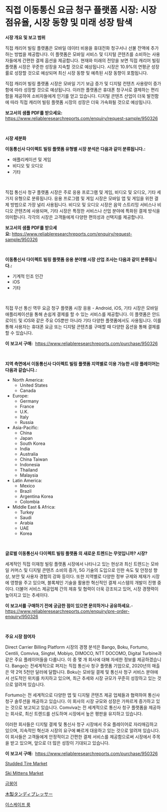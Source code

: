 <p><h1>직접 이동통신 요금 청구 플랫폼 시장: 시장 점유율, 시장 동향 및 미래 성장 탐색</h1></p><p><strong>시장 개요 및 보고 범위</strong></p>
<p><p>직접 캐리어 빌링 플랫폼은 모바일 데이터 비용을 휴대전화 청구서나 선불 잔액에 추가하는 방법을 제공합니다. 이 플랫폼은 모바일 서비스 및 디지털 콘텐츠를 소비하는 사용자들에게 간편한 결제 옵션을 제공합니다. 현재와 미래의 전망을 보면 직접 캐리어 빌링 플랫폼 시장은 꾸준한 성장을 지속할 것으로 예상됩니다. 시장은 10.9%의 연평균 성장률로 성장할 것으로 예상되며 최신 시장 동향 및 예측된 시장 동향이 포함됩니다. </p><p>직접 캐리어 빌링 플랫폼 시장은 모바일 기기 보급 증가 및 디지털 컨텐츠 사용량이 증가함에 따라 성장할 것으로 예상됩니다. 이러한 플랫폼은 휴대폰 청구서로 결제하는 편리함을 제공하여 소비자들에게 인기를 얻고 있습니다. 디지털 콘텐츠 산업이 더욱 발전함에 따라 직접 캐리어 빌링 플랫폼 시장의 성장은 더욱 가속화될 것으로 예상됩니다.</p></p>
<p><strong>보고서의 샘플 PDF를 받으세요:</strong> <a href="https://www.reliableresearchreports.com/enquiry/request-sample/950326">https://www.reliableresearchreports.com/enquiry/request-sample/950326</a></p>
<p>&nbsp;</p>
<p><strong>시장 세분화</strong></p>
<p><strong>이동통신사 다이렉트 빌링 플랫폼 유형별 시장 분석은 다음과 같이 분류됩니다.:</strong></p>
<p><ul><li>애플리케이션 및 게임</li><li>비디오 및 오디오</li><li>기타</li></ul></p>
<p>&nbsp;</p>
<p><p>직접 통신사 청구 플랫폼 시장은 주로 응용 프로그램 및 게임, 비디오 및 오디오, 기타 세 가지 유형으로 분류됩니다. 응용 프로그램 및 게임 시장은 모바일 앱 및 게임을 위한 결제 방법으로 가장 널리 사용됩니다. 비디오 및 오디오 시장은 음악 스트리밍 서비스나 비디오 콘텐츠에 사용되며, 기타 시장은 특정한 서비스나 산업 분야에 특화된 결제 방식을 의미합니다. 각각의 시장은 고객들에게 다양한 편의성과 선택지를 제공합니다.</p></p>
<p><strong>보고서의 샘플 PDF를 받으세요:</strong>&nbsp;<a href="https://www.reliableresearchreports.com/enquiry/request-sample/950326">https://www.reliableresearchreports.com/enquiry/request-sample/950326</a></p>
<p>&nbsp;</p>
<p><strong> 이동통신사 다이렉트 빌링 플랫폼 응용 분야별 시장 산업 조사는 다음과 같이 분류됩니다.:</strong></p>
<p><ul><li>기계적 인조 인간</li><li>iOS</li><li>기타</li></ul></p>
<p>&nbsp;</p>
<p><p>직접 무선 통신 역무 요금 청구 플랫폼 시장 응용 - Android, iOS, 기타 시장은 모바일 애플리케이션을 통해 손쉽게 결제를 할 수 있는 서비스를 제공합니다. 이 플랫폼은 안드로이드 및 iOS와 같은 주요 OS뿐만 아니라 기타 다양한 플랫폼에서도 사용됩니다. 이를 통해 사용자는 휴대폰 요금 또는 디지털 콘텐츠를 구매할 때 다양한 옵션을 통해 결제를 할 수 있습니다.</p></p>
<p><strong>이 보고서 구매:</strong>&nbsp; <a href="https://www.reliableresearchreports.com/purchase/950326">https://www.reliableresearchreports.com/purchase/950326</a></p>
<p>&nbsp;</p>
<p><strong>지역 측면에서 이동통신사 다이렉트 빌링 플랫폼 지역별로 이용 가능한 시장 플레이어는 다음과 같습니다.:</strong></p>
<p><ul>
    <li>
        North America:
        <ul>
            <li>United States</li>
            <li>Canada</li>
        </ul>
    </li>
    <li>
        Europe:
        <ul>
            <li>Germany</li>
            <li>France</li>
            <li>U.K.</li>
            <li>Italy</li>
            <li>Russia</li>
        </ul>
    </li>
    <li>
        Asia-Pacific:
        <ul>
            <li>China</li>
            <li>Japan</li>
            <li>South Korea</li>
            <li>India</li>
            <li>Australia</li>
            <li>China Taiwan</li>
            <li>Indonesia</li>
            <li>Thailand</li>
            <li>Malaysia</li>
        </ul>
    </li>
    <li>
        Latin America:
        <ul>
            <li>Mexico</li>
            <li>Brazil</li>
            <li>Argentina Korea</li>
            <li>Colombia</li>
        </ul>
    </li>
    <li>
        Middle East & Africa:
        <ul>
            <li>Turkey</li>
            <li>Saudi</li>
            <li>Arabia</li>
            <li>UAE</li>
            <li>Korea</li>
        </ul>
    </li>
    </ul></p>
<p>&nbsp;</p>
<p><strong>글로벌 이동통신사 다이렉트 빌링 플랫폼 의 새로운 트렌드는 무엇입니까? 시장?</strong></p>
<p><p>세계적인 직접 이재청 빌링 플랫폼 시장에서 나타나고 있는 현상과 최신 트렌드는 모바일 커머스 및 디지털 콘텐츠 소비의 증가, 5G 기술의 도입으로 인한 속도 및 안정성 향상, 보안 및 사용자 경험의 강화 등이다. 또한 지역별로 다양한 정부 규제와 제재가 시장에 영향을 주고 있으며, 블록체인 기술을 활용한 혁신적인 결제 시스템의 개발이 진행 중이다. 더불어 서비스 제공업체 간의 제휴 및 협력이 더욱 강조되고 있어, 시장 경쟁력이 높아지고 있는 추세이다.</p></p>
<p><strong>이 보고서를 구매하기 전에 궁금한 점이 있으면 문의하거나 공유하세요.</strong>- <a href="https://www.reliableresearchreports.com/enquiry/pre-order-enquiry/950326">https://www.reliableresearchreports.com/enquiry/pre-order-enquiry/950326</a></p>
<p>&nbsp;</p>
<p><strong>주요 시장 참여자</strong></p>
<p><p>Direct Carrier Billing Platform 시장의 경쟁 분석은 Bango, Boku, Fortumo, Centili, Comviva, Singtel, Mobiyo, DIMOCO, NTT DOCOMO, Digital Turbine과 같은 주요 플레이어들을 다룹니다. 이 중 몇 개 회사에 대해 자세한 정보를 제공하겠습니다. Bango는 전세계적으로 퍼지는 직접 통신사 청구 플랫폼 기업으로, 2020년의 매출은 약 2억 5천만 달러에 달합니다. Boku는 모바일 결제 및 통신사 청구 서비스 분야에서 선도적인 위치를 차지하고 있으며, 최근 추세와 시장 규모가 꾸준히 성장하고 있는 것으로 알려져 있습니다. </p><p>Fortumo는 전 세계적으로 다양한 앱 및 디지털 콘텐츠 제공 업체들과 협력하여 통신사 청구 솔루션을 제공하고 있습니다. 이 회사의 시장 규모와 성장은 가파르게 증가하고 있는 것으로 보고되고 있습니다. Comviva는 전 세계적으로 통신사 청구 플랫폼을 제공하는 회사로, 최신 트렌드를 선도하며 시장에서 높은 평판을 유지하고 있습니다. </p><p>이러한 회사들은 디지털 결제 및 통신사 청구 시장에서 주요 플레이어로 자리매김하고 있으며, 지속적인 혁신과 시장의 요구에 빠르게 대응하고 있는 것으로 알려져 있습니다. 이 회사들은 고객들에게 안정적이고 간편한 결제 서비스를 제공함으로써 시장에서 주목을 받고 있으며, 앞으로 더 많은 성장이 기대되고 있습니다.</p></p>
<p><strong>이 보고서 구매:</strong>&nbsp;&nbsp;<a href="https://www.reliableresearchreports.com/purchase/950326">https://www.reliableresearchreports.com/purchase/950326</a></p>
<p><p><a href="https://github.com/lataunyatinikmelvin59ilbd0dv/Market-Research-Report-List-1/blob/main/studded-tire-market.md">Studded Tire Market</a></p><p><a href="https://github.com/pgtimber/Market-Research-Report-List-1/blob/main/ski-mittens-market.md">Ski Mittens Market</a></p><p><a href="https://github.com/laholand/Market-Research-Report-List-3/blob/main/40113634385.md">금붕어</a></p><p><a href="https://github.com/mohamedbakry57/Market-Research-Report-List-3/blob/main/98991724872.md">木製タンディプレッサー</a></p><p><a href="https://github.com/vsnao330707/Market-Research-Report-List-1/blob/main/30828544386.md">이스케이프 룸</a></p></p>
